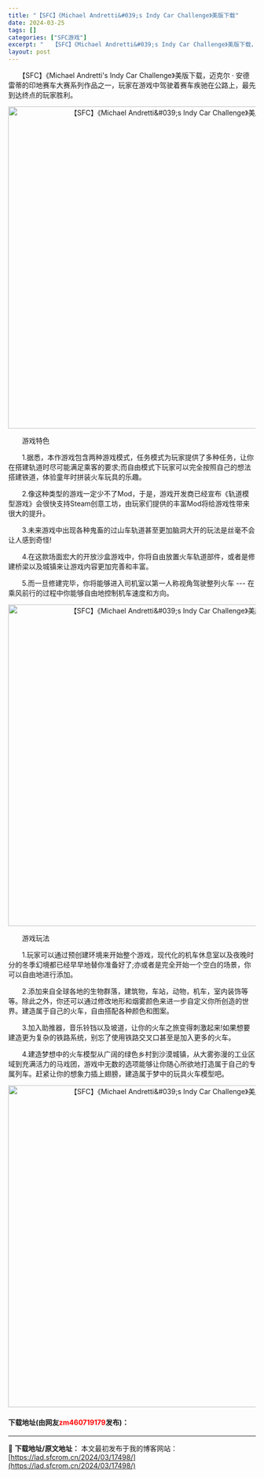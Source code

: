 ```yaml
---
title: "【SFC】《Michael Andretti&#039;s Indy Car Challenge》美版下载"
date: 2024-03-25
tags: []
categories: ["SFC游戏"]
excerpt: "　　【SFC】《Michael Andretti&#039;s Indy Car Challenge》美版下载，迈克尔 &middot; 安德雷蒂的印地赛车大赛系列作品之一，玩家在游戏中驾驶着赛车疾驰在公路上，最先到达终点的玩家胜利。 　　游戏特色 　　1.据悉，本作游戏包含两种游戏模式，任务模式为玩&hellip;"
layout: post
---
```


 <p>　　【SFC】《Michael Andretti&#39;s Indy Car Challenge》美版下载，迈克尔 &middot; 安德雷蒂的印地赛车大赛系列作品之一，玩家在游戏中驾驶着赛车疾驰在公路上，最先到达终点的玩家胜利。</p> <p align="center"><img align="" border="0" src="https://lad.sfcrom.cn/wp-content/uploads/2024/03/20240325_6600c1bc83506.png" width="655" alt="【SFC】《Michael Andretti&amp;#039;s Indy Car Challenge》美版下载" /></p> <p>　　游戏特色</p> <p>　　1.据悉，本作游戏包含两种游戏模式，任务模式为玩家提供了多种任务，让你在搭建轨道时尽可能满足乘客的要求;而自由模式下玩家可以完全按照自己的想法搭建铁道，体验童年时拼装火车玩具的乐趣。</p> <p>　　2.像这种类型的游戏一定少不了Mod，于是，游戏开发商已经宣布《轨道模型游戏》会很快支持Steam创意工坊，由玩家们提供的丰富Mod将给游戏性带来很大的提升。</p> <p>　　3.未来游戏中出现各种鬼畜的过山车轨道甚至更加脑洞大开的玩法是丝毫不会让人感到奇怪!</p> <p>　　4.在这款场面宏大的开放沙盒游戏中，你将自由放置火车轨道部件，或者是修建桥梁以及城镇来让游戏内容更加完善和丰富。</p> <p>　　5.而一旦修建完毕，你将能够进入司机室以第一人称视角驾驶整列火车 --- 在乘风前行的过程中你能够自由地控制机车速度和方向。</p> <p align="center"><img align="" border="0" src="https://lad.sfcrom.cn/wp-content/uploads/2024/03/20240325_6600c1be006b2.png" width="654" alt="【SFC】《Michael Andretti&amp;#039;s Indy Car Challenge》美版下载" /></p> <p>　　游戏玩法</p> <p>　　1.玩家可以通过预创建环境来开始整个游戏，现代化的机车休息室以及夜晚时分的冬季幻境都已经早早地替你准备好了;亦或者是完全开始一个空白的场景，你可以自由地进行添加。</p> <p>　　2.添加来自全球各地的生物群落，建筑物，车站，动物，机车，室内装饰等等。除此之外，你还可以通过修改地形和烟雾颜色来进一步自定义你所创造的世界。建造属于自己的火车，自由搭配各种颜色和图案。</p> <p>　　3.加入助推器，音乐铃铛以及坡道，让你的火车之旅变得刺激起来!如果想要建造更为复杂的铁路系统，别忘了使用铁路交叉口甚至是加入更多的火车。</p> <p>　　4.建造梦想中的火车模型从广阔的绿色乡村到沙漠城镇，从大雾弥漫的工业区域到充满活力的马戏团，游戏中无数的选项能够让你随心所欲地打造属于自己的专属列车。赶紧让你的想象力插上翅膀，建造属于梦中的玩具火车模型吧。</p> <p align="center"><img align="" border="0" src="https://lad.sfcrom.cn/wp-content/uploads/2024/03/20240325_6600c1bf69a05.png" width="655" alt="【SFC】《Michael Andretti&amp;#039;s Indy Car Challenge》美版下载" /></p> <p><h4>下载地址(由网友<font color="red">zm460719179</font>发布)：</h4></p> 

---
📖 **下载地址/原文地址：** 本文最初发布于我的博客网站：[https://lad.sfcrom.cn/2024/03/17498/](https://lad.sfcrom.cn/2024/03/17498/)
